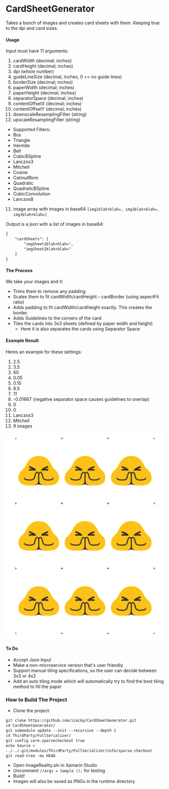 # CardSheetGenerator
Takes a bunch of images and creates card sheets with them. Keeping true to the dpi and card sizes.

#### Usage
Input must have 11 arguments:

1.  cardWidth (decimal; inches)
2.  cardHeight (decimal; inches)
3.  dpi (whole number)
4.  guideLineSize (decimal, inches, 0 == no guide lines)
5.  borderSize (decimal; inches)
6.  paperWidth (decimal; inches)
7.  paperHeight (decimal; inches)
8.  separatorSpace (decimal; inches)
9.  contentOffsetX (decimal; inches)
10. contentOffsetY (decimal; inches)
11. downscaleResamplingFilter (string)
12. upscaleResamplingFilter (string)
  - Supported Filters:
  - Box
  - Triangle
  - Hermite
  - Bell
  - CubicBSpline
  - Lanczos3
  - Mitchell
  - Cosine
  - CatmullRom
  - Quadratic
  - QuadraticBSpline
  - CubicConvolution
  - Lanczos8

11. image array with images in base64 `[img1blah+blah=, img2blah+blah=, img3blah+blah=]`

Output is a json with a list of images in base64:
```
{
    "cardSheets": [
        "imgSheet1blah+blah=",
        "imgSheet2blah+blah="
    ]
}
```

#### The Process
We take your images and it:
- Trims them to remove any padding
- Scales them to fit cardWidth/cardHeight - cardBorder (using aspectFit ratio)
- Adds padding to fit cardWidth/cardHeight exactly. This creates the border.
- Adds Guidelines to the corners of the card
- Tiles the cards into 3x3 sheets (defined by paper width and height)
  - Here it is also separates the cards using Separator Space

#### Example Result
Heres an example for these settings:

1. 2.5
2. 3.5
3. 60
4. 0.05
5. 0.15
6. 8.5
7. 11
8. -0.01667 (negative separator space causes guidelines to overlap)
9. 0
10. 0
11. Lanczos3
12. Mitchell
13. 9 images

![Alt text](example.png?raw=true "example cardsheet")

#### To Do
 - Accept Json Input
 - Make a non-microservice version that's user friendly
 - Support manual tiling specifications, so the user can decide between 3x3 or 4x2
 - Add an auto tiling mode which will automatically try to find the best tiling method to fill the paper

### How to Build The Project
- Clone the project:
```
git clone https://github.com/izackp/CardSheetGenerator.git
cd CardSheetGenerator/
git submodule update --init --recursive --depth 1
cd ThirdParty/FullSerializer/
git config core.sparsecheckout true
echo Source > ../../.git/modules/ThirdParty/FullSerializer/info/sparse-checkout
git read-tree -mu HEAD
```
- Open ImageReality.sln in Xamarin Studio
- Uncomment `//args = Sample ();` for testing
- Build!
- Images will also be saved as PNGs in the runtime directory
